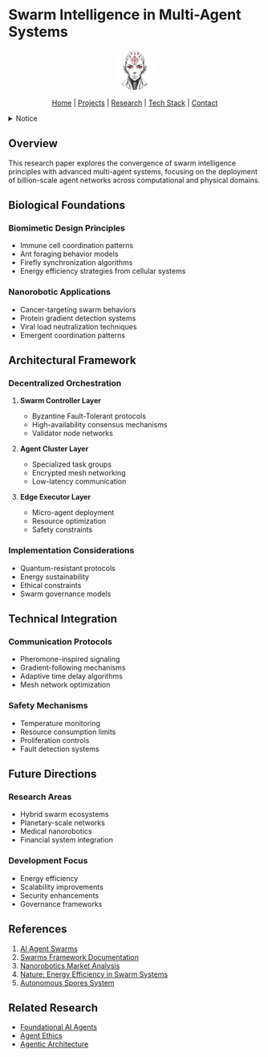 # Swarm Intelligence in Multi-Agent Systems

<p align="center">
  <a href="../../README.md">
    <img src="../../assets/images/rolodexter_logo.jpg" alt="rolodexter Logo" width="80px" style="border-radius: 50%;">
  </a>
</p>

<p align="center">
  <a href="../../README.md">Home</a> | <a href="../../projects/projects.md">Projects</a> | <a href="../../research/research.md">Research</a> | <a href="../../techstack/techstack.md">Tech Stack</a> | <a href="../../contact.md">Contact</a>
</p>

<details>
<summary>Notice</summary>

This repository is protected by copyright and subject to usage restrictions. See the [Copyright Notice](../../COPYRIGHT.md) for details.
</details>

## Overview

This research paper explores the convergence of swarm intelligence principles with advanced multi-agent systems, focusing on the deployment of billion-scale agent networks across computational and physical domains.

## Biological Foundations

### Biomimetic Design Principles
- Immune cell coordination patterns
- Ant foraging behavior models
- Firefly synchronization algorithms
- Energy efficiency strategies from cellular systems

### Nanorobotic Applications
- Cancer-targeting swarm behaviors
- Protein gradient detection systems
- Viral load neutralization techniques
- Emergent coordination patterns

## Architectural Framework

### Decentralized Orchestration
1. **Swarm Controller Layer**
   - Byzantine Fault-Tolerant protocols
   - High-availability consensus mechanisms
   - Validator node networks

2. **Agent Cluster Layer**
   - Specialized task groups
   - Encrypted mesh networking
   - Low-latency communication

3. **Edge Executor Layer**
   - Micro-agent deployment
   - Resource optimization
   - Safety constraints

### Implementation Considerations
- Quantum-resistant protocols
- Energy sustainability
- Ethical constraints
- Swarm governance models

## Technical Integration

### Communication Protocols
- Pheromone-inspired signaling
- Gradient-following mechanisms
- Adaptive time delay algorithms
- Mesh network optimization

### Safety Mechanisms
- Temperature monitoring
- Resource consumption limits
- Proliferation controls
- Fault detection systems

## Future Directions

### Research Areas
- Hybrid swarm ecosystems
- Planetary-scale networks
- Medical nanorobotics
- Financial system integration

### Development Focus
- Energy efficiency
- Scalability improvements
- Security enhancements
- Governance frameworks

## References

1. [AI Agent Swarms](https://www.getfrontline.ai/glossary/what-is-an-ai-agent-swarm)
2. [Swarms Framework Documentation](https://docs.swarms.world/en/latest/swarms/agents/third_party/)
3. [Nanorobotics Market Analysis](https://www.skyquestt.com/report/nanorobots-market)
4. [Nature: Energy Efficiency in Swarm Systems](https://www.nature.com/articles/s41467-022-32497-5)
5. [Autonomous Spores System](https://m.theblockbeats.info/en/news/56457)

## Related Research
- [Foundational AI Agents](../papers/foundational-ai-agents.md)
- [Agent Ethics](../hypotheses/agent-ethics.md)
- [Agentic Architecture](../ongoing/agentic-architecture.md) 
